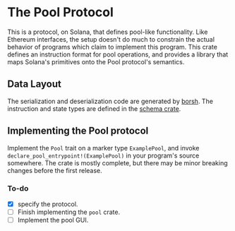 # The Pool Protocol

This is a protocol, on Solana, that defines pool-like functionality. Like Ethereum interfaces, the setup doesn't do much
to constrain the actual behavior of programs which claim to implement this program. This crate defines
an instruction format for pool operations, and provides a library that maps Solana's primitives onto the
Pool protocol's semantics.

## Data Layout
The serialization and deserialization code are generated by [borsh](https://crates.io/crates/borsh).
The instruction and state types are defined in the [schema crate](schema).

## Implementing the Pool protocol
Implement the `Pool` trait on a marker type `ExamplePool`, and invoke `declare_pool_entrypoint!(ExamplePool)`
in your program's source somewhere.
The crate is mostly complete, but there may be minor breaking changes before the first release.

### To-do
- [x] specify the protocol.
- [ ] Finish implementing the `pool` crate.
- [ ] Implement the pool GUI.
